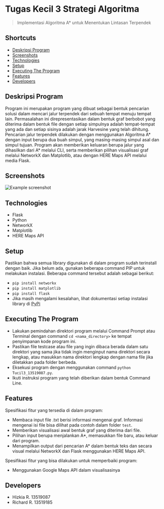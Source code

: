 # Tugas Kecil 3 Strategi Algoritma
> Implementasi Algoritma A* untuk Menentukan Lintasan Terpendek

## Shortcuts
* [Deskripsi Program](#deskripsi-program)
* [Screenshots](#screenshots)
* [Technologies](#technologies)
* [Setup](#setup)
* [Executing The Program](#executing-the-program)
* [Features](#features)
* [Developers](#developers)

## Deskripsi Program
Program ini merupakan program yang dibuat sebagai bentuk pencarian solusi dalam mencari jalur terpendek dari sebuah tempat menuju tempat lain. Permasalahan ini direpresentasikan dalam bentuk graf berbobot yang diterima dalam bentuk file dengan setiap simpulnya adalah tempat-tempat yang ada dan setiap sisinya adalah jarak Harvesine yang telah dihitung. Pencarian jalur terpendek dilakukan dengan menggunakan Algoritma A* dengan input berupa dua buah simpul, yang masing-masing simpul asal dan simpul tujuan. Program akan memberikan keluaran berupa jalur yang dihasilkan dari A* melalui CLI, serta memberikan pilihan visualisasi graf melalui NetworkX dan Matplotlib, atau dengan HERE Maps API melalui media Flask.

## Screenshots
![Example screenshot](./img/screenshot.png)

## Technologies
* Flask
* Python
* NetworkX
* Matplotlib
* HERE Maps API

## Setup
Pastikan bahwa semua library digunakan di dalam program sudah terinstall dengan baik. Jika belum ada, gunakan beberapa command PIP untuk melakukan instalasi. Beberapa command tersebut adalah sebagai berikut:
* `pip install networkx`
* `pip install matplotlib`
* `pip install flask`
* Jika masih mengalami kesalahan, lihat dokumentasi setiap instalasi library di [PyPi](https://pypi.org/)

## Executing The Program
* Lakukan pemindahan direktori program melalui Command Prompt atau Terminal dengan command `cd <nama_directory>` ke tempat penyimpanan kode program ini.
* Pastikan file testcase atau file yang ingin dibaca berada dalam satu direktori yang sama jika tidak ingin menginput nama direktori secara lengkap, atau masukkan nama direktori lengkap dengan nama file jika diletakkan pada folder berbeda.
* Eksekusi program dengan menggunakan command `python Tucil3_13519087.py`.
* Ikuti instruksi program yang telah diberikan dalam bentuk Command Line.

## Features
Spesifikasi fitur yang tersedia di dalam program:
* Membaca input file .txt berisi informasi mengenai graf. Informasi mengenai isi file bisa dilihat pada contoh dalam folder `test`.
* Memberikan visualisasi awal bentuk graf yang diterima dari file.
* Pilihan input berupa menjalankan A*, memasukkan file baru, atau keluar dari program.
* Menampilkan output dari pencarian A* dalam bentuk teks dan secara visual melalui NetworkX dan Flask menggunakan HERE Maps API.

Spesifikasi fitur yang bisa dilakukan untuk memperbaiki program:
* Menggunakan Google Maps API dalam visualisasinya

## Developers
* Hizkia R. 13519087
* Richard R. 13519185